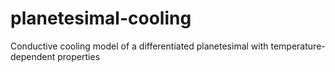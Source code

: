 # planetesimal-cooling
Conductive cooling model of a differentiated planetesimal with temperature-dependent properties
